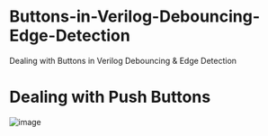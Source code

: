 # Buttons-in-Verilog-Debouncing-Edge-Detection
Dealing with Buttons in Verilog Debouncing &amp; Edge Detection


# Dealing with Push Buttons
![image](https://github.com/user-attachments/assets/81f41d27-90bc-4bb4-bf75-7e5a874a43f5)

